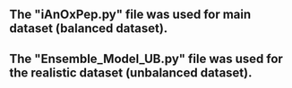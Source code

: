 ## The "iAnOxPep.py" file was used for main dataset (balanced dataset). 
## The "Ensemble_Model_UB.py" file was used for the realistic dataset (unbalanced dataset).
